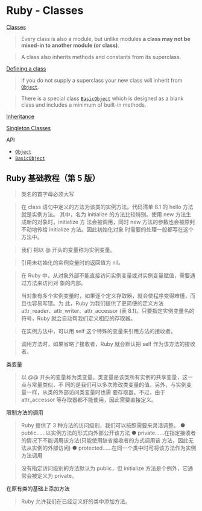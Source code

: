 # Ruby - Classes

[Classes](https://ruby-doc.org/core-2.7.1/doc/syntax/modules_and_classes_rdoc.html#label-Classes)

> Every class is also a module, but unlike modules **a class may not be mixed-in to another module (or class)**.

> A class also inherits methods and constants from its superclass.

[Defining a class](https://ruby-doc.org/core-2.7.1/doc/syntax/modules_and_classes_rdoc.html#label-Defining+a+class)

> If you do not supply a superclass your new class will inherit from [`Object`](https://ruby-doc.org/core-2.7.1/Object.html).

> There is a special class [`BasicObject`](https://ruby-doc.org/core-2.7.1/BasicObject.html) which is designed as a blank class and includes a minimum of built-in methods.

[Inheritance](https://ruby-doc.org/core-2.7.1/doc/syntax/modules_and_classes_rdoc.html#label-Inheritance)

[Singleton Classes](https://ruby-doc.org/core-2.7.1/doc/syntax/modules_and_classes_rdoc.html#label-Singleton+Classes)

API

- [`Object`](https://ruby-doc.org/core-2.7.1/Object.html)
- [`BasicObject`](https://ruby-doc.org/core-2.7.1/BasicObject.html)

## Ruby 基础教程（第 5 版）

> 类名的首字母必须大写

> 在 class 语句中定义的方法为该类的实例方法。代码清单 8.1 的 hello 方法就是实例方法。
其中，名为 initialize 的方法比较特别。使用 new 方法生成新的对象时，initialize 方 法会被调用，同时 new 方法的参数也会被原封不动地传给 initialize 方法。因此初始化对象 时需要的处理一般都写在这个方法中。

> 我们 把以 @ 开头的变量称为实例变量。

> 引用未初始化的实例变量时的返回值为 nil。

> 在 Ruby 中，从对象外部不能直接访问实例变量或对实例变量赋值，需要通过方法来访问对 象的内部。
>
> 当对象有多个实例变量时，如果逐个定义存取器，就会使程序变得难懂，而且也容易写错。为 此，Ruby 为我们提供了更简便的定义方法 attr_reader、attr_writer、attr_accessor
(表 8.1)。只要指定实例变量名的符号，Ruby 就会自动帮我们定义相应的存取器。

> 在实例方法中，可以用 self 这个特殊的变量来引用方法的接收者。

> 调用方法时，如果省略了接收者，Ruby 就会默认把 self 作为该方法的接收者。

类变量

> 以 @@ 开头的变量称为类变量。类变量是该类所有实例的共享变量，这一点与常量类似，不 同的是我们可以多次修改类变量的值。另外，与实例变量一样，从类的外部访问类变量时也需 要存取器。不过，由于 attr_accessor 等存取器都不能使用，因此需要直接定义。

限制方法的调用

> Ruby 提供了 3 种方法的访问级别，我们可以按照需要来灵活调整。
> ● public......以实例方法的形式向外部公开该方法
> ● private......在指定接收者的情况下不能调用该方法(只能使用缺省接收者的方式调用该
方法，因此无法从实例的外部访问)
> ● protected......在同一个类中时可将该方法作为实例方法调用

> 没有指定访问级别的方法默认为 public，但 initialize 方法是个例外，它通常会被定义为 private。

在原有类的基础上添加方法

> Ruby 允许我们在已经定义好的类中添加方法。

